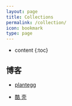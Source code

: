 ```yaml
---
layout: page
title: Collections
permalink: /collection/
icon: bookmark
type: page
---
```


* content
{:toc}

## 博客

* [plantegg](https://plantegg.github.io/)

* [酷 壳](http://coolshell.cn/)


<!-- {% include comments.html %} -->
